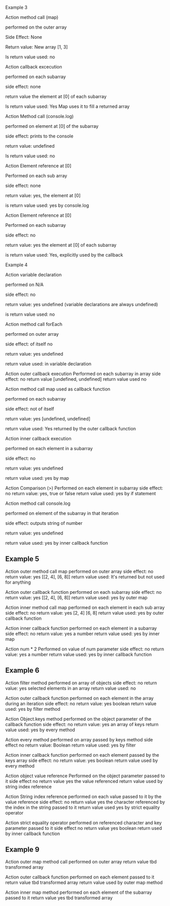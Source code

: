 Example 3

Action method call (map)

performed on the outer array

Side Effect: None

Return value: New array [1, 3]

Is return value used: no


Action callback excecution

performed on each subarray

side effect: none

return value the element at [0] of each subarray

Is return value used: Yes Map uses it to fill a returned array


Action Method call (console.log)

performed on element at [0] of the subarray

side effect: prints to the console

return value: undefined

Is return value used: no


Action Element reference at [0]

Performed on each sub array 

side effect: none

return value: yes, the element at [0]

is return value used: yes by console.log


Action Element reference at [0]

Performed on each subarray

side effect: no

return value: yes the element at [0] of each subarray

is return value used: Yes, explicitly used by the callback


Example 4

Action variable declaration

performed on N/A

side effect: no

return value: yes  undefined (variable declarations are always undefined)

is return value used: no


Action method call forEach

performed on outer array

side effect: of itself no

return value: yes undefined

return value used: in variable declaration


Action outer callback execution
Performed on each subarray in array
side effect: no
return value [undefined, undefined]
return value used no

Action method call map used as callback function

performed on each subarray

side effect: not of itself

return value: yes [undefined, undefined]

return value used: Yes returned by the outer callback function


Action inner callback execution

performed on each element in a subarray

side effect: no

return value: yes undefined

return value used: yes by map

Action Comparison (>)
Performed on each element in subarray
side effect: no
return value: yes, true or false
return value used: yes by if statement


Action method call console.log

performed on element of the subarray in that iteration

side effect: outputs string of number

return value: yes undefined

return value used: yes by inner callback function

## Example 5 ##

Action outer method call map
performed on outer array
side effect: no
return value: yes [[2, 4], [6, 8]]
return value used: It's returned but not used for anything

Action outer callback function
performed on each subarray
side effect: no
return value: yes [[2, 4], [6, 8]]
return value used: yes by outer map

Action inner method call map
performed on each element in each sub array
side effect: no
return value: yes [2, 4] [6, 8]
return value used: yes by outer callback function

Action inner callback function
performed on each element in a subarray 
side effect: no
return value: yes a number
return value used: yes by inner map

Action num * 2
Performed on value of num parameter
side effect: no
return value: yes a number
return value used: yes by inner callback function

## Example 6 ##

Action filter method
performed on array of objects
side effect: no
return value: yes selected elements in an array
return value used: no

Action outer callback function
performed on each element in the array during an iteration
side effect: no
return value: yes boolean
return value used: yes by filter method

Action Object.keys method
performed on the object parameter of the callback function
side effect: no
return value: yes an array of keys
return value used: yes by every method

Action every method 
performed on array passed by keys method
side effect no
return value: Boolean
return value used: yes by filter

Action inner callback function
performed on each element passed by the keys array
side effect: no
return value: yes boolean
return value used by every method

Action object value reference
Performed on the object parameter passed to it
side effect no
return value yes the value referenced
return value used by string index reference

Action String index reference
performed on each value passed to it by the value reference
side effect: no
return value yes the character referenced by the index in the string passed to it
return value used yes by strict equality operator

Action strict equality operator
performed on referenced character and key parameter passed to it
side effect no
return value yes boolean
return used by inner callback function

## Example 9 ##

Action outer map method call
performed on outer array
return value tbd transformed array

Action outer callback function
performed on each element passed to it
return value tbd transformed array
return value used by outer map method

Action inner map method
performed on each element of the subarray passed to it
return value yes tbd transformed array

